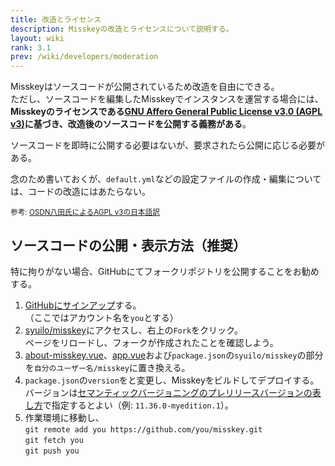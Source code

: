 ```yaml
---
title: 改造とライセンス
description: Misskeyの改造とライセンスについて説明する。
layout: wiki
rank: 3.1
prev: /wiki/developers/moderation
---
```

Misskeyはソースコードが公開されているため改造を自由にできる。  
ただし、ソースコードを編集したMisskeyでインスタンスを運営する場合には、**Misskeyのライセンスである[GNU Affero General Public License v3.0 (AGPL v3)](https://github.com/syuilo/misskey/blob/develop/LICENSE)に基づき、改造後のソースコードを公開する義務がある**。

ソースコードを即時に公開する必要はないが、要求されたら公開に応じる必要がある。

念のため書いておくが、`default.yml`などの設定ファイルの作成・編集については、コードの改造にはあたらない。

<small>参考: <a href="https://mag.osdn.jp/07/09/02/130237">OSDN八田氏によるAGPL v3の日本語訳</a></small>

## ソースコードの公開・表示方法（推奨）
特に拘りがない場合、GitHubにてフォークリポジトリを公開することをお勧めする。  

1. [GitHubにサインアップ](https://github.com/)する。  
  （ここではアカウント名を`you`とする）
2. [syuilo/misskey](https://github.com/syuilo/misskey)にアクセスし、右上の`Fork`をクリック。  
  ページをリロードし、フォークが作成されたことを確認しよう。
3. [about-misskey.vue](https://github.com/syuilo/misskey/blob/develop/src/client/pages/about-misskey.vue)、[app.vue](https://github.com/syuilo/misskey/blob/develop/src/client/app.vue#L85)および`package.json`の`syuilo/misskey`の部分を`自分のユーザー名/misskey`に置き換える。
4. `package.json`の`version`をと変更し、Misskeyをビルドしてデプロイする。  
  バージョンは[セマンティックバージョニングのプレリリースバージョンの表し方](https://semver.org/lang/ja/#spec-item-9)で指定するとよい（例: `11.36.0-myedition.1`）。 
5. 作業環境に移動し、  
  `git remote add you https://github.com/you/misskey.git`  
  `git fetch you`  
  `git push you`
